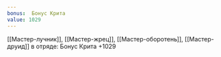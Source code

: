```yaml
---
bonus:  Бонус Крита 
value: 1029
---
```

[[Мастер-лучник]], [[Мастер-жрец]], [[Мастер-оборотень]], [[Мастер-друид]] в отряде: Бонус Крита +1029
